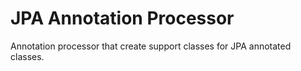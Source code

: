 JPA Annotation Processor
===============

Annotation processor that create support classes for JPA annotated classes.
